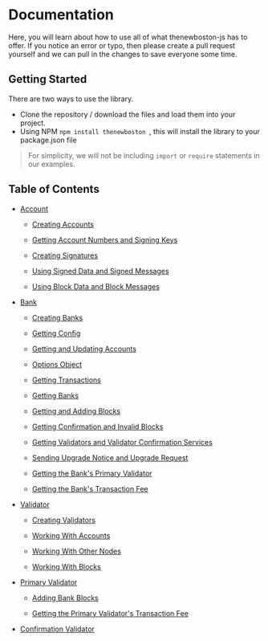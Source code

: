 # Documentation

Here, you will learn about how to use all of what thenewboston-js has to offer. If you notice an error or typo, then please create a pull request yourself and we can pull in the changes to save everyone some time.

## Getting Started

There are two ways to use the library.

- Clone the repository / download the files and load them into your project.
- Using NPM `npm install thenewboston `, this will install the library to your package.json file

> For simplicity, we will not be including `import` or `require` statements in our examples.

## Table of Contents

- [Account](account.md#account)

  - [Creating Accounts](account.md#creating-and-updating-accounts)

  - [Getting Account Numbers and Signing Keys](account.md#getting-account-numbers-and-signing-keys)

  - [Creating Signatures](account.md#creating-signatures)

  - [Using Signed Data and Signed Messages](account.md#using-signed-data-and-signed-messages)

  - [Using Block Data and Block Messages](account.md#using-block-data-and-block-messages)

- [Bank](bank.md#bank)

  - [Creating Banks](bank.md#creating-banks)

  - [Getting Config](bank.md#getting-config)

  - [Getting and Updating Accounts](bank.md#getting-and-updating-accounts)

  - [Options Object](bank.md#options-object)

  - [Getting Transactions](bank.md#getting-transactions)

  - [Getting Banks](bank.md#getting-banks)

  - [Getting and Adding Blocks](bank.md#getting-and-adding-blocks)

  - [Getting Confirmation and Invalid Blocks](bank.md#getting-confirmation-and-invalid-blocks)

  - [Getting Validators and Validator Confirmation Services](bank.md#getting-validators-and-validator-confirmation-services)

  - [Sending Upgrade Notice and Upgrade Request](bank.md#sending-upgrade-notice-and-upgrade-request)

  - [Getting the Bank's Primary Validator](bank.md#getting-the-bank's-primary-validator)

  - [Getting the Bank's Transaction Fee](bank.md#getting-the-bank's-transaction-fee)

- [Validator](validator.md#validator)

  - [Creating Validators](validator.md#creating-banks)

  - [Working With Accounts](validator.md#working-with-accounts)

  - [Working With Other Nodes](validator.md#working-with-other-nodes)

  - [Working With Blocks](validator.md#working-with-blocks)

- [Primary Validator](validator.md#primary-validator)

  - [Adding Bank Blocks](validator.md#adding-bank-blocks)

  - [Getting the Primary Validator's Transaction Fee](primary-validator.md#getting-the-primary-validator's-transaction-fee)

- [Confirmation Validator](validator.md#confirmation-validator)
